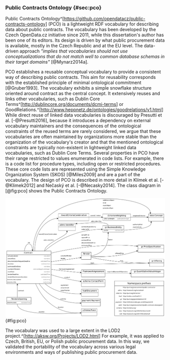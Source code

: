 ### Public Contracts Ontology {#sec:pco}

Public Contracts Ontology^[<https://github.com/opendatacz/public-contracts-ontology>] (PCO) is a lightweight RDF vocabulary for describing data about public contracts.
The vocabulary has been developed by the Czech OpenData.cz initiative since 2011, while this dissertation's author has been one of its editors.
Its design is driven by what public procurement data is available, mostly in the Czech Republic and at the EU level. 
The data-driven approach *"implies that vocabularies should not use conceptualizations that do not match well to common database schemas in their target domains"* [@Mynarz2014a].

PCO establishes a reusable conceptual vocabulary to provide a consistent way of describing public contracts.
This aim for reusability corresponds with the established principle of minimal ontological commitment [@Gruber1993].
The vocabulary exhibits a simple snowflake structure oriented around contract as the central concept.
It extensively reuses and links other vocabularies, such as Dublin Core Terms^[<http://dublincore.org/documents/dcmi-terms>] or GoodRelations.^[<http://www.heppnetz.de/ontologies/goodrelations/v1.html>]
While direct reuse of linked data vocabularies is discouraged by Presutti et al. [-@Presutti2016], because it introduces a dependency on external vocabulary maintainers and the consequences of the ontological constraints of the reused terms are rarely considered, we argue that these vocabularies are often maintained by organizations more stable than the organization of the vocabulary's creator and that the mentioned ontological constraints are typically non-existent in lightweight linked data vocabularies, such as Dublin Core Terms.
Several properties in PCO have their range restricted to values enumerated in code lists.
For example, there is a code list for procedure types, including open or restricted procedures.
These core code lists are represented using the Simple Knowledge Organization System (SKOS) [@Miles2009] and are a part of the vocabulary.
The design of PCO is described in more detail in Klímek et al. [-@Klimek2012] and Nečaský et al. [-@Necasky2014].
The class diagram in [@fig:pco] shows the Public Contracts Ontology.

![Public Contracts Ontology](img/pco.png){#fig:pco}

<!-- TODO: Include criticism by LOTED2? [@Distinto2016] -->

The vocabulary was used to a large extent in the LOD2 project.^[<http://aksw.org/Projects/LOD2.html>]
For example, it was applied to Czech, British, EU, or Polish public procurement data.
In this way, we validated the portability of the vocabulary across various legal environments and ways of publishing public procurement data.

<!-- 
# Out-takes:

*Anti-SEO* coined by Jiří Skuhrovec: <http://blog.aktualne.cz/blogy/jiri-skuhrovec.php?itemid=13827>

Reasoning with data was its explicit non-goal.
As a result, the vocabulary does not feature sufficient ontological constructs to allow reasoning.
*"The prime aim of vocabulary is communication instead of representation"* [@Mynarz2014a].
While PCO strives for conceptual parsimony, this feature is missing in some source data models that needlessly replicate isomorphic data structures.
For example, the Czech public procurement register numbers XML elements for award criteria (as `Kriterium1`, `Kriterium2` etc.) instead of using one element connected with a relation of higher arity.
-->
